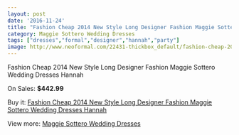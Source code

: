 ```yaml
---
layout: post
date: '2016-11-24'
title: "Fashion Cheap 2014 New Style Long Designer Fashion Maggie Sottero Wedding Dresses Hannah"
category: Maggie Sottero Wedding Dresses
tags: ["dresses","formal","designer","hannah","party"]
image: http://www.neoformal.com/22431-thickbox_default/fashion-cheap-2014-new-style-long-designer-fashion-maggie-sottero-wedding-dresses-hannah.jpg
---
```

Fashion Cheap 2014 New Style Long Designer Fashion Maggie Sottero Wedding Dresses Hannah

On Sales: **$442.99**
<a href="https://www.neoformal.com/en/maggie-sottero-wedding-dresses-2014/7436-fashion-cheap-2014-new-style-long-designer-fashion-maggie-sottero-wedding-dresses-hannah.html"><amp-img layout="responsive" width="600" height="600" src="//www.neoformal.com/22431-thickbox_default/fashion-cheap-2014-new-style-long-designer-fashion-maggie-sottero-wedding-dresses-hannah.jpg" alt="Fashion Cheap 2014 New Style Long Designer Fashion Maggie Sottero Wedding Dresses Hannah 0" /></a>
<a href="https://www.neoformal.com/en/maggie-sottero-wedding-dresses-2014/7436-fashion-cheap-2014-new-style-long-designer-fashion-maggie-sottero-wedding-dresses-hannah.html"><amp-img layout="responsive" width="600" height="600" src="//www.neoformal.com/22432-thickbox_default/fashion-cheap-2014-new-style-long-designer-fashion-maggie-sottero-wedding-dresses-hannah.jpg" alt="Fashion Cheap 2014 New Style Long Designer Fashion Maggie Sottero Wedding Dresses Hannah 1" /></a>
<a href="https://www.neoformal.com/en/maggie-sottero-wedding-dresses-2014/7436-fashion-cheap-2014-new-style-long-designer-fashion-maggie-sottero-wedding-dresses-hannah.html"><amp-img layout="responsive" width="600" height="600" src="//www.neoformal.com/22433-thickbox_default/fashion-cheap-2014-new-style-long-designer-fashion-maggie-sottero-wedding-dresses-hannah.jpg" alt="Fashion Cheap 2014 New Style Long Designer Fashion Maggie Sottero Wedding Dresses Hannah 2" /></a>
<a href="https://www.neoformal.com/en/maggie-sottero-wedding-dresses-2014/7436-fashion-cheap-2014-new-style-long-designer-fashion-maggie-sottero-wedding-dresses-hannah.html"><amp-img layout="responsive" width="600" height="600" src="//www.neoformal.com/22434-thickbox_default/fashion-cheap-2014-new-style-long-designer-fashion-maggie-sottero-wedding-dresses-hannah.jpg" alt="Fashion Cheap 2014 New Style Long Designer Fashion Maggie Sottero Wedding Dresses Hannah 3" /></a>

Buy it: [Fashion Cheap 2014 New Style Long Designer Fashion Maggie Sottero Wedding Dresses Hannah](https://www.neoformal.com/en/maggie-sottero-wedding-dresses-2014/7436-fashion-cheap-2014-new-style-long-designer-fashion-maggie-sottero-wedding-dresses-hannah.html "Fashion Cheap 2014 New Style Long Designer Fashion Maggie Sottero Wedding Dresses Hannah")

View more: [Maggie Sottero Wedding Dresses](https://www.neoformal.com/en/123-maggie-sottero-wedding-dresses-2014 "Maggie Sottero Wedding Dresses")